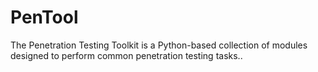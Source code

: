 # PenTool
The Penetration Testing Toolkit is a Python-based collection of modules designed to perform common penetration testing tasks..
